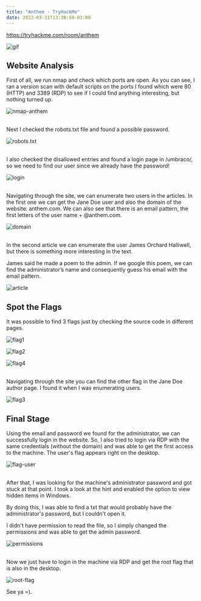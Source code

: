 ```yaml
---
title: "Anthem - TryHackMe"
date: 2022-03-31T13:38:50-03:00
---
```


https://tryhackme.com/room/anthem

![gif](/anthem/anthem.gif)

## **Website Analysis**

First of all, we run nmap and check which ports are open. As you can see, I ran a version scan with default scripts on the ports I found which were 80 (HTTP) and 3389 (RDP) to see if I could find anything interesting, but nothing turned up.

![nmap-anthem](/anthem/nmap.png)

\
Next I checked the robots.txt file and found a possible password.

![robots.txt](/anthem/robots.txt.png)

\
I also checked the disallowed entries and found a login page in /umbraco/, so we need to find our user since we already have the password!

![login](/anthem/login.png)

\
Navigating through the site, we can enumerate two users in the articles. In the first one we can get the Jane Doe user and also the domain of the website: anthem.com. We can also see that there is an email pattern, the first letters of the user name + @anthem.com.

![domain](/anthem/domain.png)

\
In the second article we can enumerate the user James Orchard Halliwell, but there is something more interesting in the text.

James said he made a poem to the admin. If we google this poem, we can find the administrator’s name and consequently guess his email with the email pattern.

![article](/anthem/article.png)

## **Spot the Flags**

It was possible to find 3 flags just by checking the source code in different pages.

![flag1](/anthem/flag1.png)

![flag2](/anthem/flag2.png)

![flag4](/anthem/flag4.png)

\
Navigating through the site you can find the other flag in the Jane Doe author page. I found it when I was enumerating users.

![flag3](/anthem/flag3.png)

## **Final Stage**

Using the email and password we found for the administrator, we can successfully login in the website. So, I also tried to login via RDP with the same credentials (without the domain) and was able to get the first access to the machine. The user's flag appears right on the desktop.

![flag-user](/anthem/flag-user.png)

\
After that, I was looking for the machine's administrator password and got stuck at that point. I took a look at the hint and enabled the option to view hidden items in Windows.

By doing this, I was able to find a txt that would probably have the administrator's password, but I couldn't open it.

I didn't have permission to read the file, so I simply changed the permissions and was able to get the admin password.

![permissions](/anthem/change-permissions.png)

\
Now we just have to login in the machine via RDP and get the root flag that is also in the desktop.

![root-flag](/anthem/root-flag.png)

See ya =).


